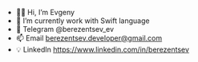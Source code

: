 - 👋🏼 Hi, I’m Evgeny
- 🌱 I’m currently work with Swift language 
- 📨 Telegram @berezentsev_ev 
- 📫 Email berezentsev.developer@gmail.com
- 💡 LinkedIn https://www.linkedin.com/in/berezentsev
        

<!---
BerezentsevEvgeny/BerezentsevEvgeny is a ✨ special ✨ repository because its `README.md` (this file) appears on your GitHub profile.
You can click the Preview link to take a look at your changes.
--->
